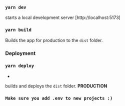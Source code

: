 ### `yarn dev`

starts a local development server [http://localhost:5173]

### `yarn build`

Builds the app for production to the `dist` folder.

### Deployment

### `yarn deploy`

-

builds and deploys the `dist` folder. **PRODUCTION**

### `Make sure you add .env to new projects :)`
